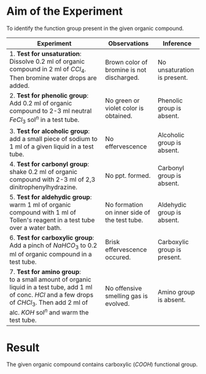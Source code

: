 # Aim of the Experiment 

To identify the function group present in the given organic compound. 

| Experiment | Observations | Inference | 
|-|-|-|
| 1. **Test for unsaturation**: <br> Dissolve 0.2 ml of organic compound in 2 ml of $CCl_4$. Then bromine water drops are added.| Brown color of bromine is not discharged. | No unsaturation is present. | 
| 2. **Test for phenolic group**: <br> Add 0.2 ml of organic compound to 2-3 ml neutral $FeCl_3$ $\text{sol}^n$ in a test tube. | No green or violet color is obtained. | Phenolic group is absent. | 
| 3. **Test for alcoholic group**: <br> add a small piece of sodium to 1 ml of a given liquid in a test tube. | No effervescence | Alcoholic group is absent. | 
| 4. **Test for carbonyl group**: shake 0.2 ml of organic compound with 2-3 ml of 2,3 dinitrophenylhydrazine. | No ppt. formed. | Carbonyl group is absent. | 
| 5. **Test for aldehydic group**: <br> warm 1 ml of organic compound with 1 ml of Tollen's reagent in a test tube over a water bath. | No formation on inner side of the test tube. | Aldehydic group is absent. | 
| 6. **Test for carboxylic group**: <br> Add a pinch of $NaHCO_3$ to 0.2 ml of organic compound in a test tube. | Brisk effervescence occured. | Carboxylic group is present. | 
| 7. **Test for amino group**: <br> to a small amount of organic liquid in a test tube, add 1 ml of conc. $HCl$ and a few drops of $CHCl_3$. Then add 2 ml of alc. $KOH$ $\text{sol}^n$ and warm the test tube. | No offensive smelling gas is evolved. | Amino group is absent. | 

# Result 
The given organic compound contains carboxylic $(COOH)$ functional group. 